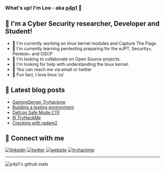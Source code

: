 ### What's up! I'm Leo - aka [p4p1][website] :penguin:

## :name_badge: I'm a Cyber Security researcher, Developer and Student!
- :peach: I'm currently working on linux kernel modules and Capture The Flags
- :lemon: I'm currently learning pentesting preparing for the eJPT, Security+, Pentest+ and OSCP
- :tangerine: I'm looking to collaborate on Open Source projects.
- :tomato: I'm looking for help with understanding the linux kernel.
- :watermelon: You can reach me via email or twitter
- :meat_on_bone: Fun fact, I love linux \o/

## :notebook: Latest blog posts
<!-- BLOG-POST-LIST:START -->
- [GamingServer Tryhackme](https://leosmith.xyz/blog/gamingserver-tryhackme.html)
- [Building a testing environment](https://leosmith.xyz/blog/building-testing-machine.html)
- [Defcon Safe Mode CTF](https://leosmith.xyz/blog/defcon-safe-mode-ctf.html)
- [lfi TryHackMe](https://leosmith.xyz/blog/lfi-tryhackme.html)
- [Cracking with radare2](https://leosmith.xyz/blog/cracking-with-radare.html)
<!-- BLOG-POST-LIST:END -->

## :satellite: Connect with me
[![linkedin](https://raw.githubusercontent.com/p4p1/p4p1/master/assets/linkedin.png)][linkedin]
[![twitter](https://raw.githubusercontent.com/p4p1/p4p1/master/assets/twitter.png)][twitter]
[![website](https://raw.githubusercontent.com/p4p1/p4p1/master/assets/globe.png)][website]
[![tryhackme](https://raw.githubusercontent.com/p4p1/p4p1/master/assets/tryhackme.png)][tryhackme]

---

![p4p1's github stats](https://github-readme-stats.vercel.app/api?username=p4p1&show_icons=true&theme=dracula)

<!--
**p4p1/p4p1** is a ✨ _special_ ✨ repository because its `README.md` (this file) appears on your GitHub profile.

Here are some ideas to get you started:

- 🔭 I’m currently working on ...
- 🌱 I’m currently learning ...
- 👯 I’m looking to collaborate on ...
- 🤔 I’m looking for help with ...
- 💬 Ask me about ...
- 📫 How to reach me: ...
- 😄 Pronouns: ...
- ⚡ Fun fact: ...

## Description
At the age of 13, I created my first ever computer virus on a Windows XP and
since then have been obsessed with to Security Research and Software Development.
I am currently working on getting my OSCP and Pentest+ to be an expert in the
field on Information Security and pen-testing. On this github I have a lot of
repositories ranging from my personnal work to my portfolio projects and
School Projects.
-->

[website]: https://leosmith.xyz
[linkedin]: https://www.linkedin.com/in/leo-smith/
[tryhackme]: https://tryhackme.com/p/p4p1
[twitter]: https://twitter.com/p4p1_ls
